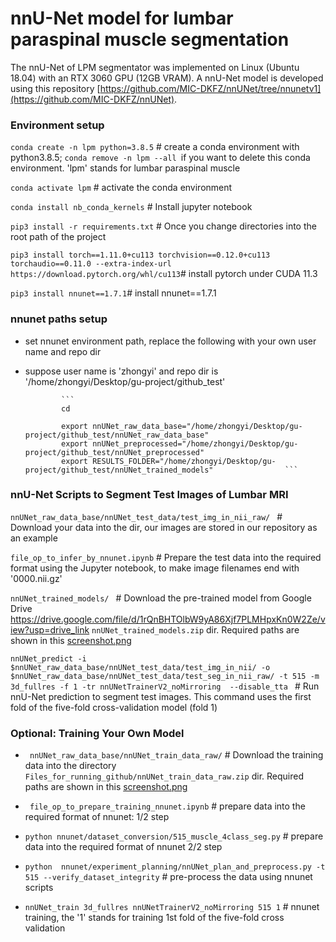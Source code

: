 # nnU-Net model for lumbar paraspinal muscle segmentation

The nnU-Net of LPM segmentator was implemented on Linux (Ubuntu 18.04) with an RTX 3060 GPU (12GB VRAM). A nnU-Net model is developed using this repository [https://github.com/MIC-DKFZ/nnUNet/tree/nnunetv1](https://github.com/MIC-DKFZ/nnUNet). 

### Environment setup

```conda create -n lpm python=3.8.5``` # create a conda environment with python3.8.5; ```conda remove -n lpm --all ```if you want to delete this conda environment. 'lpm' stands for lumbar paraspinal muscle

```conda activate lpm```  # activate the conda environment

```conda install nb_conda_kernels```  # Install jupyter notebook

```pip3 install -r requirements.txt``` # Once you change directories into the root path of the project

 ```pip3 install torch==1.11.0+cu113 torchvision==0.12.0+cu113 torchaudio==0.11.0 --extra-index-url https://download.pytorch.org/whl/cu113```# install pytorch under CUDA 11.3
 
 ```pip3 install nnunet==1.7.1```# install nnunet==1.7.1
 
 ### nnunet paths setup 
 
 -  set nnunet environment path, replace the following with your own user name and repo dir
 -  suppose user name is 'zhongyi' and repo dir is '/home/zhongyi/Desktop/gu-project/github_test'

                ```
                cd    
                       
                export nnUNet_raw_data_base="/home/zhongyi/Desktop/gu-project/github_test/nnUNet_raw_data_base"
                export nnUNet_preprocessed="/home/zhongyi/Desktop/gu-project/github_test/nnUNet_preprocessed"
                export RESULTS_FOLDER="/home/zhongyi/Desktop/gu-project/github_test/nnUNet_trained_models"                ```                
 
 ### nnU-Net Scripts to Segment Test Images of Lumbar MRI
 
 ```nnUNet_raw_data_base/nnUNet_test_data/test_img_in_nii_raw/ ``` # Download your data into the dir, our images are stored in our repository as an example
 
 ```file_op_to_infer_by_nnunet.ipynb```  # Prepare the test data into the required format using the Jupyter notebook, to make image filenames end with '0000.nii.gz'
 
  ```nnUNet_trained_models/ ``` #  Download the pre-trained model from Google Drive https://drive.google.com/file/d/1rQnBHTOlbW9yA86Xjf7PLMHpxKn0W2Ze/view?usp=drive_link ```nnUNet_trained_models.zip``` dir.  Required paths are shown in this [screenshot.png](File_paths_of_trained_models.png)
   
 ```nnUNet_predict -i $nnUNet_raw_data_base/nnUNet_test_data/test_img_in_nii/ -o  $nnUNet_raw_data_base/nnUNet_test_data/test_seg_in_nii_raw/ -t 515 -m 3d_fullres -f 1 -tr nnUNetTrainerV2_noMirroring  --disable_tta ```  # Run nnU-Net prediction to segment test images. This command uses the first fold of the five-fold cross-validation model (fold 1)
  

### Optional: Training Your Own Model

-  ```  nnUNet_raw_data_base/nnUNet_train_data_raw/ ``` # Download the training data into the directory  ```Files_for_running_github/nnUNet_train_data_raw.zip``` dir. Required paths are shown in this [screenshot.png](Images_paths_for_training.png)

-  ``` file_op_to_prepare_training_nnunet.ipynb```  #  prepare data into the required format of nnunet: 1/2 step

-   ```python nnunet/dataset_conversion/515_muscle_4class_seg.py```   #   prepare data into the required format of nnunet 2/2 step

-   ```python  nnunet/experiment_planning/nnUNet_plan_and_preprocess.py -t 515 --verify_dataset_integrity```    # pre-process the data using nnunet scripts
             
-   ```nnUNet_train 3d_fullres nnUNetTrainerV2_noMirroring 515 1```  # nnunet training, the '1' stands for training 1st fold of the five-fold cross validation

